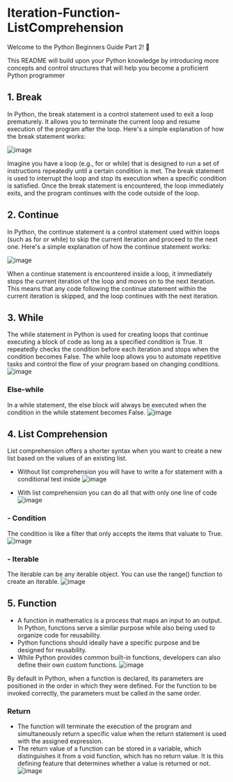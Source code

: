 # Iteration-Function-ListComprehension

Welcome to the Python Beginners Guide Part 2! 🐍

This README will build upon your Python knowledge by introducing more concepts and control structures that will help you become a proficient Python programmer

## 1. Break
In Python, the break statement is a control statement used to exit a loop prematurely. It allows you to terminate the current loop and resume execution of the program after the loop. Here's a simple explanation of how the break statement works:

![image](https://github.com/MaulitaNurSejati/Iteration-Function-ListComprehension/assets/135823289/82bbfd1b-0573-416c-9e86-a33bff685408)

 
Imagine you have a loop (e.g., for or while) that is designed to run a set of instructions repeatedly until a certain condition is met. The break statement is used to interrupt the loop and stop its execution when a specific condition is satisfied. Once the break statement is encountered, the loop immediately exits, and the program continues with the code outside of the loop.

## 2. Continue
In Python, the continue statement is a control statement used within loops (such as for or while) to skip the current iteration and proceed to the next one. Here's a simple explanation of how the continue statement works:

![image](https://github.com/MaulitaNurSejati/Iteration-Function-ListComprehension/assets/135823289/24b7218b-7c65-4e28-a35c-48330b30ef9f)

 
When a continue statement is encountered inside a loop, it immediately stops the current iteration of the loop and moves on to the next iteration. This means that any code following the continue statement within the current iteration is skipped, and the loop continues with the next iteration.

## 3. While
The while statement in Python is used for creating loops that continue executing a block of code as long as a specified condition is True. It repeatedly checks the condition before each iteration and stops when the condition becomes False. The while loop allows you to automate repetitive tasks and control the flow of your program based on changing conditions.
![image](https://github.com/MaulitaNurSejati/Iteration-Function-ListComprehension/assets/135823289/3d2bea27-05d8-4c69-844f-58f61d4fc2bc)

### Else-while
In a while statement, the else block will always be executed when the condition in the while statement becomes False.
![image](https://github.com/MaulitaNurSejati/Iteration-Function-ListComprehension/assets/135823289/7738f332-8467-459f-a412-af143513d9b6)

 
## 4. List Comprehension
List comprehension offers a shorter syntax when you want to create a new list based on the values of an existing list.
-	Without list comprehension you will have to write a for statement with a conditional test inside
  ![image](https://github.com/MaulitaNurSejati/Iteration-Function-ListComprehension/assets/135823289/dbe7740f-b61b-416f-a986-516d442a61d2)

 
-	With list comprehension you can do all that with only one line of code
  ![image](https://github.com/MaulitaNurSejati/Iteration-Function-ListComprehension/assets/135823289/48ad5fc5-fddb-4151-9126-f9ccf01f0f7e)

 
### - Condition
The condition is like a filter that only accepts the items that valuate to True.
![image](https://github.com/MaulitaNurSejati/Iteration-Function-ListComprehension/assets/135823289/c331c6fe-6508-4bb4-a34f-ca4cd817d93a)

 
### - Iterable
The iterable can be any iterable object. You can use the range() function to create an iterable.
 ![image](https://github.com/MaulitaNurSejati/Iteration-Function-ListComprehension/assets/135823289/153489ab-73a4-4a3b-a9ba-05bd0ed7c7b2)


## 5. Function
- A function in mathematics is a process that maps an input to an output. In Python, functions serve a similar purpose while also being used to organize code for reusability.
- Python functions should ideally have a specific purpose and be designed for reusability.
- While Python provides common built-in functions, developers can also define their own custom functions.
  ![image](https://github.com/MaulitaNurSejati/Iteration-Function-ListComprehension/assets/135823289/8888c88b-dc56-42ca-bcc2-38b3deb3ee94)

 
By default in Python, when a function is declared, its parameters are positioned in the order in which they were defined. For the function to be invoked correctly, the parameters must be called in the same order.

### Return
-	The function will terminate the execution of the program and simultaneously return a specific value when the return statement is used with the assigned expression.
-	The return value of a function can be stored in a variable, which distinguishes it from a void function, which has no return value. It is this defining feature that determines whether a value is returned or not.
 ![image](https://github.com/MaulitaNurSejati/Iteration-Function-ListComprehension/assets/135823289/60f86930-0daa-4064-a932-32ee558a6b2d)



